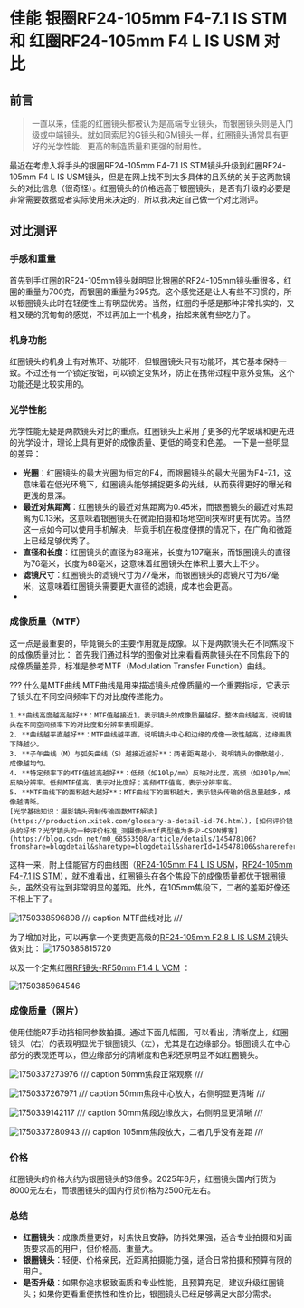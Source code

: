 # 佳能 银圈RF24-105mm F4-7.1 IS STM 和 红圈RF24-105mm F4 L IS USM 对比

## 前言

> 一直以来，佳能的红圈镜头都被认为是高端专业镜头，而银圈镜头则是入门级或中端镜头。就如同索尼的G镜头和GM镜头一样，红圈镜头通常具有更好的光学性能、更高的制造质量和更强的耐用性。

最近在考虑入将手头的银圈RF24-105mm F4-7.1 IS STM镜头升级到红圈RF24-105mm F4 L IS USM镜头，但是在网上找不到太多具体的且系统的关于这两款镜头的对比信息（很奇怪）。红圈镜头的价格远高于银圈镜头，是否有升级的必要是非常需要数据或者实际使用来决定的，所以我决定自己做一个对比测评。

## 对比测评

### 手感和重量

首先到手红圈的RF24-105mm镜头就明显比银圈的RF24-105mm镜头重很多，红圈的重量为700克，而银圈的重量为395克。这个感觉还是让人有些不习惯的，所以银圈镜头此时在轻便性上有明显优势。当然，红圈的手感是那种非常扎实的，又粗又硬的沉甸甸的感觉，不过再加上一个机身，抬起来就有些吃力了。

### 机身功能

红圈镜头的机身上有对焦环、功能环，但银圈镜头只有功能环，其它基本保持一致。不过还有一个锁定按钮，可以锁定变焦环，防止在携带过程中意外变焦，这个功能还是比较实用的。

### 光学性能

光学性能无疑是两款镜头对比的重点。红圈镜头上采用了更多的光学玻璃和更先进的光学设计，理论上具有更好的成像质量、更低的畸变和色差。
一下是一些明显的差异：

- **光圈**：红圈镜头的最大光圈为恒定的F4，而银圈镜头的最大光圈为F4-7.1，这意味着在低光环境下，红圈镜头能够捕捉更多的光线，从而获得更好的曝光和更浅的景深。
- **最近对焦距离**：红圈镜头的最近对焦距离为0.45米，而银圈镜头的最近对焦距离为0.13米，这意味着银圈镜头在微距拍摄和场地空间狭窄时更有优势。当然这一点如今可以使用手机解决，毕竟手机在极度便携的情况下，在广角和微距上已经足够优秀了。
- **直径和长度**：红圈镜头的直径为83毫米，长度为107毫米，而银圈镜头的直径为76毫米，长度为88毫米，这意味着红圈镜头在体积上要大上不少。
- **滤镜尺寸**：红圈镜头的滤镜尺寸为77毫米，而银圈镜头的滤镜尺寸为67毫米，这意味着红圈镜头需要更大直径的滤镜，成本也会更高。
- 

### 成像质量（MTF）

这一点是最重要的，毕竟镜头的主要作用就是成像。以下是两款镜头在不同焦段下的成像质量对比：
首先我们通过科学的图像对比来看看两款镜头在不同焦段下的成像质量差异，标准是参考MTF（Modulation Transfer Function）曲线。

??? 什么是MTF曲线
    MTF曲线是用来描述镜头成像质量的一个重要指标，它表示了镜头在不同空间频率下的对比度传递能力。

    1.**曲线高度越高越好**：MTF值越接近1，表示镜头的成像质量越好。整体曲线越高，说明镜头在不同空间频率下的对比度和分辨率表现更好。
    2. **曲线越平直越好**：MTF曲线越平直，说明镜头中心和边缘的成像一致性越高，边缘画质下降越少。
    3. **子午曲线（M）与弧矢曲线（S）越接近越好**：两者距离越小，说明镜头的像散越小，成像越均匀。
    4. **特定频率下的MTF值越高越好**：低频（如10lp/mm）反映对比度，高频（如30lp/mm）反映分辨率。低频MTF值高，表示对比度好；高频MTF值高，表示分辨率高。
    5. **MTF曲线下的面积越大越好**：MTF曲线下的面积越大，表示镜头传输的信息量越多，成像越清晰。
    [光学基础知识：摄影镜头调制传输函数MTF解读](https://production.xitek.com/glossary-a-detail-id-76.html)，[如何评价镜头的好坏？光学镜头的一种评价标准_测摄像头mtf典型值为多少-CSDN博客](https://blog.csdn net/m0_68553508/article/details/145478106?fromshare=blogdetail&sharetype=blogdetail&sharerId=145478106&sharerefer=PC&sharesource=weixin_46146935&sharefrom=from_link)

这样一来，附上佳能官方的曲线图（[RF24-105mm F4 L IS USM](https://www.canon.com.cn/product/rf24105f4lis/spec.html#hover)，[RF24-105mm F4-7.1 IS STM](https://www.canon.com.cn/product/rf24105f471isstm/spec.html#hover)），就不难看出，红圈镜头在各个焦段下的成像质量都优于银圈镜头，虽然没有达到非常明显的差距。此外，在105mm焦段下，二者的差距好像还不相上下了。

![1750338596808](image/CanonLensesComparison/1750338596808.png)
/// caption
MTF曲线对比
///

为了增加对比，可以再拿一个更贵更高级的[RF24-105mm F2.8 L IS USM Z](https://www.canon.com.cn/product/rf24105f28lusmz/spec.html#hover)镜头做对比：
![1750385815720](image/CanonLensesComparison/1750385815720.png)

以及一个定焦红圈[RF镜头-RF50mm F1.4 L VCM](https://www.canon.com.cn/product/rf50f14lvcm/spec.html#hover) ：

![1750385964546](image/CanonLensesComparison/1750385964546.png)

### 成像质量（照片）

使用佳能R7手动挡相同参数拍摄。通过下面几幅图，可以看出，清晰度上，红圈镜头（右）的表现明显优于银圈镜头（左），尤其是在边缘部分。银圈镜头在中心部分的表现还可以，但边缘部分的清晰度和色彩还原明显不如红圈镜头。

![1750337273976](image/CanonLensesComparison/1750337273976.png)
/// caption
50mm焦段正常观察
///

![1750337267971](image/CanonLensesComparison/1750337267971.png)
/// caption
50mm焦段中心放大，右侧明显更清晰
///

![1750339142117](image/CanonLensesComparison/1750339142117.png)
/// caption
50mm焦段边缘放大，右侧明显更清晰
///

![1750337280943](image/CanonLensesComparison/1750337280943.png)
/// caption
105mm焦段放大，二者几乎没有差距
///

### 价格

红圈镜头的价格大约为银圈镜头的3倍多。2025年6月，红圈镜头国内行货为8000元左右，而银圈镜头的国内行货价格为2500元左右。

### 总结

- **红圈镜头**：成像质量更好，对焦快且安静，防抖效果强，适合专业拍摄和对画质要求高的用户，但价格高、重量大。
- **银圈镜头**：轻便、价格亲民，近距离拍摄能力强，适合日常拍摄和预算有限的用户。
- **是否升级**：如果你追求极致画质和专业性能，且预算充足，建议升级红圈镜头；如果你更看重便携性和性价比，银圈镜头已经足够满足大部分需求。

